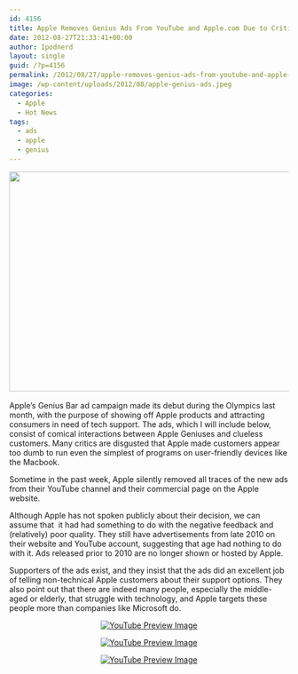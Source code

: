 ```yaml
---
id: 4156
title: Apple Removes Genius Ads From YouTube and Apple.com Due to Criticism
date: 2012-08-27T21:33:41+00:00
author: Ipodnerd
layout: single
guid: /?p=4156
permalink: /2012/08/27/apple-removes-genius-ads-from-youtube-and-apple-com-due-to-criticism/
image: /wp-content/uploads/2012/08/apple-genius-ads.jpeg
categories:
  - Apple
  - Hot News
tags:
  - ads
  - apple
  - genius
---
```

<p style="text-align: center;">
  <a href="/wp-content/uploads/2012/08/apple-genius-ads.jpeg"><img class="aligncenter size-full wp-image-4157" title="apple-genius-ads" src="/wp-content/uploads/2012/08/apple-genius-ads.jpeg" alt="" width="594" height="396" srcset="/wp-content/uploads/2012/08/apple-genius-ads.jpeg 660w, /wp-content/uploads/2012/08/apple-genius-ads-300x200.jpeg 300w, /wp-content/uploads/2012/08/apple-genius-ads-360x239.jpeg 360w, /wp-content/uploads/2012/08/apple-genius-ads-180x119.jpeg 180w" sizes="(max-width: 594px) 100vw, 594px" /></a>
</p>

Apple&#8217;s Genius Bar ad campaign made its debut during the Olympics last month, with the purpose of showing off Apple products and attracting consumers in need of tech support. The ads, which I will include below, consist of comical interactions between Apple Geniuses and clueless customers. Many critics are disgusted that Apple made customers appear too dumb to run even the simplest of programs on user-friendly devices like the Macbook.

Sometime in the past week, Apple silently removed all traces of the new ads from their YouTube channel and their commercial page on the Apple website.

Although Apple has not spoken publicly about their decision, we can assume that  it had had something to do with the negative feedback and (relatively) poor quality. They still have advertisements from late 2010 on their website and YouTube account, suggesting that age had nothing to do with it. Ads released prior to 2010 are no longer shown or hosted by Apple.

Supporters of the ads exist, and they insist that the ads did an excellent job of telling non-technical Apple customers about their support options. They also point out that there are indeed many people, especially the middle-aged or elderly, that struggle with technology, and Apple targets these people more than companies like Microsoft do.

<p style="text-align: center;">
  <span class="vvqbox vvqyoutube" style="width:585px;height:330px;"><span id="vvq-4156-youtube-1"><a href="http://www.youtube.com/watch?v=sPqyavf7q98"><img src="http://img.youtube.com/vi/sPqyavf7q98/0.jpg" alt="YouTube Preview Image" /></a></span></span>
</p>

<p style="text-align: center;">
  <span class="vvqbox vvqyoutube" style="width:585px;height:330px;"><span id="vvq-4156-youtube-2"><a href="http://www.youtube.com/watch?v=CMcrw8WTWSs"><img src="http://img.youtube.com/vi/CMcrw8WTWSs/0.jpg" alt="YouTube Preview Image" /></a></span></span>
</p>

<p style="text-align: center;">
  <span class="vvqbox vvqyoutube" style="width:585px;height:330px;"><span id="vvq-4156-youtube-3"><a href="http://www.youtube.com/watch?v=jXTzzxiCfPw"><img src="http://img.youtube.com/vi/jXTzzxiCfPw/0.jpg" alt="YouTube Preview Image" /></a></span></span>
</p>
